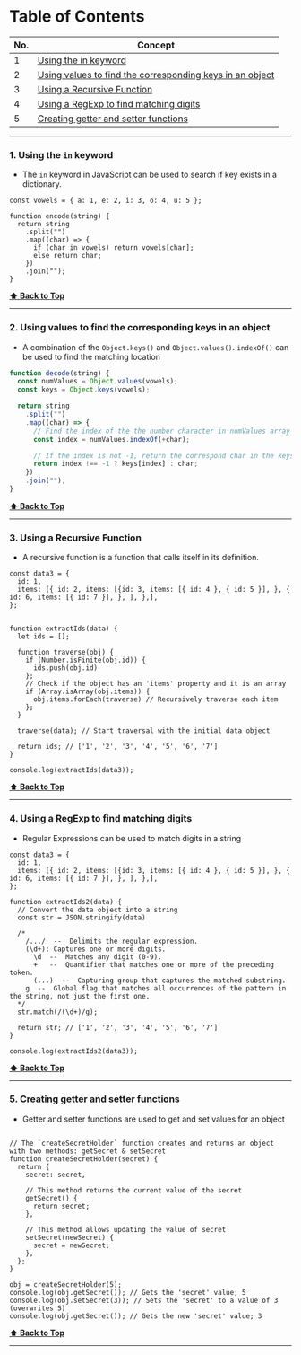 # Table of Contents

| No. | Concept                                                                                                                |
| --- | -----------------------------------------------------------------------------------------------------------------------|
|  1  | [Using the in keyword](#1-using-the-in-keyword)                                                                        |
|  2  | [Using values to find the corresponding keys in an object](#2-using-values-to-find-the-corresponding-keys-in-an-object)|
|  3  | [Using a Recursive Function](#3-recursive-function)                                                                    |
|  4  | [Using a RegExp to find matching digits](#4-using-a-regexp-to-find-matching-digits)                                    |
|  5  | [Creating getter and setter functions](#5-creating-getter-and-setter-functions)                                        |



------------------------------------------------------------------------------------------------------------------------------------------------

### 1. Using the `in` keyword
- The `in` keyword in JavaScript can be used to search if key exists in a dictionary.

```JS
const vowels = { a: 1, e: 2, i: 3, o: 4, u: 5 };

function encode(string) {
  return string
    .split("")
    .map((char) => {
      if (char in vowels) return vowels[char];
      else return char;
    })
    .join("");
}
```
**[⬆ Back to Top](#table-of-contents)**

------------------------------------------------------------------------------------------------------------------------------------------------

### 2. Using values to find the corresponding keys in an object
- A combination of the `Object.keys()` and `Object.values()`. `indexOf()` can be used to find the matching location 

```js
function decode(string) {
  const numValues = Object.values(vowels);
  const keys = Object.keys(vowels);

  return string
    .split("")
    .map((char) => {
      // Find the index of the the number character in numValues array
      const index = numValues.indexOf(+char);

      // If the index is not -1, return the correspond char in the keys array, else return original char
      return index !== -1 ? keys[index] : char;
    })
    .join("");
}
```

**[⬆ Back to Top](#table-of-contents)**

------------------------------------------------------------------------------------------------------------------------------------------------

### 3. Using a Recursive Function
- A recursive function is a function that calls itself in its definition. 

```JS
const data3 = {
  id: 1,
  items: [{ id: 2, items: [{id: 3, items: [{ id: 4 }, { id: 5 }], }, { id: 6, items: [{ id: 7 }], }, ], },],
};


function extractIds(data) {
  let ids = [];

  function traverse(obj) {
    if (Number.isFinite(obj.id)) {
      ids.push(obj.id)
    };
    // Check if the object has an 'items' property and it is an array
    if (Array.isArray(obj.items)) {
      obj.items.forEach(traverse) // Recursively traverse each item
    }; 
  }

  traverse(data); // Start traversal with the initial data object

  return ids; // ['1', '2', '3', '4', '5', '6', '7']
}

console.log(extractIds(data3));
```

**[⬆ Back to Top](#table-of-contents)**


------------------------------------------------------------------------------------------------------------------------------------------------

### 4. Using a RegExp to find matching digits
- Regular Expressions can be used to match digits in a string

```JS
const data3 = {
  id: 1,
  items: [{ id: 2, items: [{id: 3, items: [{ id: 4 }, { id: 5 }], }, { id: 6, items: [{ id: 7 }], }, ], },],
};

function extractIds2(data) {
  // Convert the data object into a string
  const str = JSON.stringify(data)

  /* 
    /.../  --  Delimits the regular expression.
    (\d+): Captures one or more digits.
      \d  --  Matches any digit (0-9).
      +   --  Quantifier that matches one or more of the preceding token.
      (...)  --  Capturing group that captures the matched substring.
    g  --  Global flag that matches all occurrences of the pattern in the string, not just the first one.
  */
  str.match(/(\d+)/g);

  return str; // ['1', '2', '3', '4', '5', '6', '7']
}

console.log(extractIds2(data3));
```

**[⬆ Back to Top](#table-of-contents)**

------------------------------------------------------------------------------------------------------------------------------------------------

### 5. Creating getter and setter functions
- Getter and setter functions are used to get and set values for an object

```JS

// The `createSecretHolder` function creates and returns an object with two methods: getSecret & setSecret
function createSecretHolder(secret) {
  return {
    secret: secret,

    // This method returns the current value of the secret
    getSecret() {
      return secret;
    },

    // This method allows updating the value of secret
    setSecret(newSecret) {
      secret = newSecret;
    },
  };
}

obj = createSecretHolder(5);
console.log(obj.getSecret()); // Gets the 'secret' value; 5
console.log(obj.setSecret(3)); // Sets the 'secret' to a value of 3 (overwrites 5)
console.log(obj.getSecret()); // Gets the new 'secret' value; 3

```

**[⬆ Back to Top](#table-of-contents)**

------------------------------------------------------------------------------------------------------------------------------------------------